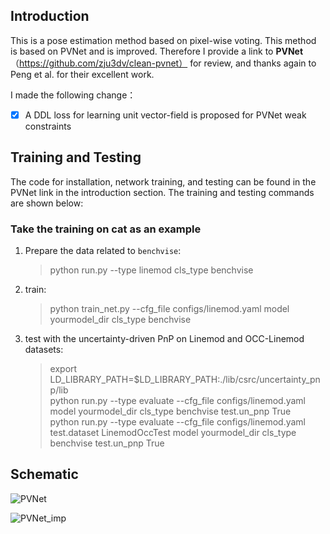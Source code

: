 
## Introduction
This is a pose estimation method based on pixel-wise voting. This method is based on PVNet and is improved. Therefore I provide a link to **PVNet**（https://github.com/zju3dv/clean-pvnet） for review, and thanks again to Peng et al. for their excellent work.  


I made the following change：  
- [x]  A DDL loss for learning unit vector-field is proposed for PVNet weak constraints


## Training and Testing
The code for installation, network training, and testing can be found in the PVNet link in the introduction section. The training and testing commands are shown below:<br>

### Take the training on cat as an example
1. Prepare the data related to `benchvise`:<br>
    
    >python run.py --type linemod cls_type benchvise
    
2. train:<br>

    >python train_net.py --cfg_file configs/linemod.yaml model yourmodel_dir cls_type benchvise
    
      
3. test with the uncertainty-driven PnP on Linemod and OCC-Linemod datasets:<br>

    >export LD_LIBRARY_PATH=$LD_LIBRARY_PATH:./lib/csrc/uncertainty_pnp/lib<br>
    python run.py --type evaluate --cfg_file configs/linemod.yaml model yourmodel_dir cls_type benchvise test.un_pnp True<br>
    python run.py --type evaluate --cfg_file configs/linemod.yaml test.dataset LinemodOccTest model yourmodel_dir cls_type benchvise test.un_pnp True
    
   
## Schematic
![PVNet](https://github.com/YC0315/better_pvn/tree/main/views/PVNet.png)<br>

![PVNet_imp](https://github.com/YC0315/better_pvn/tree/main/views/PVNet_imp.png) 
